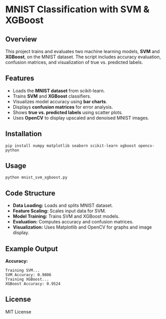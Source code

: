 <h1>MNIST Classification with SVM & XGBoost</h1>

<h2>Overview</h2>
<p>This project trains and evaluates two machine learning models, <strong>SVM</strong> and <strong>XGBoost</strong>, on the MNIST dataset. The script includes accuracy evaluation, confusion matrices, and visualization of true vs. predicted labels.</p>

<h2>Features</h2>
<ul>
    <li>Loads the <strong>MNIST dataset</strong> from scikit-learn.</li>
    <li>Trains <strong>SVM</strong> and <strong>XGBoost</strong> classifiers.</li>
    <li>Visualizes model accuracy using <strong>bar charts</strong>.</li>
    <li>Displays <strong>confusion matrices</strong> for error analysis.</li>
    <li>Shows <strong>true vs. predicted labels</strong> using scatter plots.</li>
    <li>Uses <strong>OpenCV</strong> to display upscaled and denoised MNIST images.</li>
</ul>

<h2>Installation</h2>
<pre><code>pip install numpy matplotlib seaborn scikit-learn xgboost opencv-python</code></pre>

<h2>Usage</h2>
<pre><code>python mnist_svm_xgboost.py</code></pre>

<h2>Code Structure</h2>
<ul>
    <li><strong>Data Loading:</strong> Loads and splits MNIST dataset.</li>
    <li><strong>Feature Scaling:</strong> Scales input data for SVM.</li>
    <li><strong>Model Training:</strong> Trains SVM and XGBoost models.</li>
    <li><strong>Evaluation:</strong> Computes accuracy and confusion matrices.</li>
    <li><strong>Visualization:</strong> Uses Matplotlib and OpenCV for graphs and image display.</li>
</ul>

<h2>Example Output</h2>
<p><strong>Accuracy:</strong></p>
<pre><code>Training SVM...
SVM Accuracy: 0.9806
Training XGBoost...
XGBoost Accuracy: 0.9524</code></pre>

<h2>License</h2>
<p>MIT License</p>
